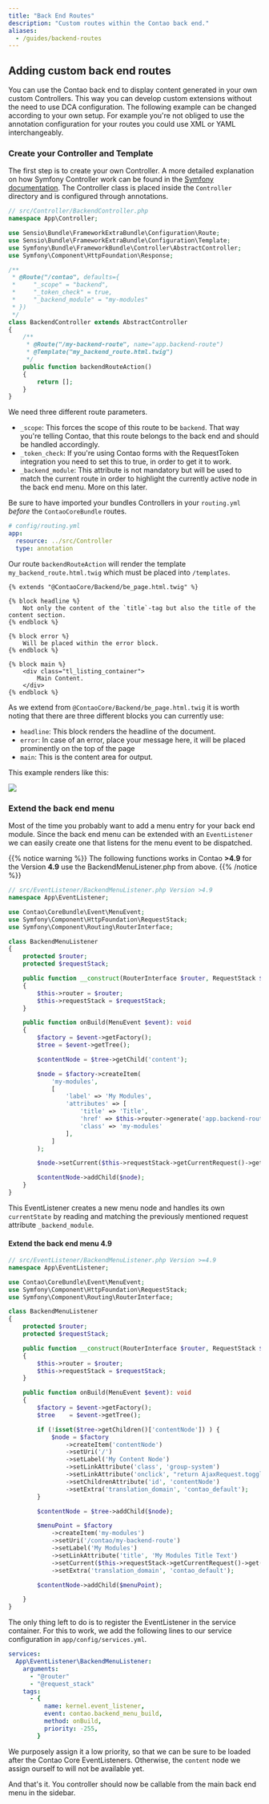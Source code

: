 ```yaml
---
title: "Back End Routes"
description: "Custom routes within the Contao back end."
aliases:
  - /guides/backend-routes
---
```


## Adding custom back end routes

You can use the Contao back end to display content generated in your own custom Controllers.
This way you can develop custom extensions without the need to use DCA configuration.
The following example can be changed according to your own setup. For example you're
not obliged to use the annotation configuration for your routes you could use
XML or YAML interchangeably.

### Create your Controller and Template

The first step is to create your own Controller. A more detailed explanation
on how Symfony Controller work can be found in the [Symfony documentation](https://symfony.com/doc/current/controller.html).
The Controller class is placed inside the `Controller` directory
and is configured through annotations.

```php
// src/Controller/BackendController.php
namespace App\Controller;

use Sensio\Bundle\FrameworkExtraBundle\Configuration\Route;
use Sensio\Bundle\FrameworkExtraBundle\Configuration\Template;
use Symfony\Bundle\FrameworkBundle\Controller\AbstractController;
use Symfony\Component\HttpFoundation\Response;

/**
 * @Route("/contao", defaults={
 *     "_scope" = "backend",
 *     "_token_check" = true,
 *     "_backend_module" = "my-modules"
 * })
 */
class BackendController extends AbstractController
{
    /**
     * @Route("/my-backend-route", name="app.backend-route")
     * @Template("my_backend_route.html.twig")
     */
    public function backendRouteAction()
    {
        return [];
    }
}
```

We need three different route parameters.

- `_scope`: This forces the scope of this route to be `backend`. That way you're
  telling Contao, that this route belongs to the back end and should be handled accordingly.
- `_token_check`: If you're using Contao forms with the RequestToken integration
  you need to set this to true, in order to get it to work.
- `_backend_module`: This attribute is not mandatory but will be used to match
  the current route in order to highlight the currently active node in the back end menu.
  More on this later.

Be sure to have imported your bundles Controllers in your `routing.yml` _before_
the `ContaoCoreBundle` routes.

```yaml
# config/routing.yml
app:
  resource: ../src/Controller
  type: annotation
```

Our route `backendRouteAction` will render the template `my_backend_route.html.twig`
which must be placed into `/templates`.

```twig
{% extends "@ContaoCore/Backend/be_page.html.twig" %}

{% block headline %}
    Not only the content of the `title`-tag but also the title of the content section.
{% endblock %}

{% block error %}
    Will be placed within the error block.
{% endblock %}

{% block main %}
    <div class="tl_listing_container">
        Main Content.
    </div>
{% endblock %}
```

As we extend from `@ContaoCore/Backend/be_page.html.twig` it is worth noting
that there are three different blocks you can currently use:

- `headline`: This block renders the headline of the document.
- `error`: In case of an error, place your message here, it will be placed prominently
  on the top of the page
- `main`: This is the content area for output.

This example renders like this:

![](../images/custom-backend-routes-1.png?classes=shadow)

### Extend the back end menu

Most of the time you probably want to add a menu entry for your back end module.
Since the back end menu can be extended with an `EventListener` we can easily
create one that listens for the menu event to be dispatched.

{{% notice warning %}}
The following functions works in Contao **>4.9** for the Version **4.9** use the BackendMenuListener.php from above.
{{% /notice %}}

```php
// src/EventListener/BackendMenuListener.php Version >4.9
namespace App\EventListener;

use Contao\CoreBundle\Event\MenuEvent;
use Symfony\Component\HttpFoundation\RequestStack;
use Symfony\Component\Routing\RouterInterface;

class BackendMenuListener
{
    protected $router;
    protected $requestStack;

    public function __construct(RouterInterface $router, RequestStack $requestStack)
    {
        $this->router = $router;
        $this->requestStack = $requestStack;
    }

    public function onBuild(MenuEvent $event): void
    {
        $factory = $event->getFactory();
        $tree = $event->getTree();

        $contentNode = $tree->getChild('content');

        $node = $factory->createItem(
            'my-modules',
            [
                'label' => 'My Modules',
                'attributes' => [
                    'title' => 'Title',
                    'href' => $this->router->generate('app.backend-route'),
                    'class' => 'my-modules'
                ],
            ]
        );

        $node->setCurrent($this->requestStack->getCurrentRequest()->get('_backend_module') === 'my-modules');

        $contentNode->addChild($node);
    }
}

```

This EventListener creates a new menu node and handles its own `currentState` by
reading and matching the previously mentioned request attribute `_backend_module`.

#### Extend the back end menu 4.9

```php
// src/EventListener/BackendMenuListener.php Version >=4.9
namespace App\EventListener;

use Contao\CoreBundle\Event\MenuEvent;
use Symfony\Component\HttpFoundation\RequestStack;
use Symfony\Component\Routing\RouterInterface;

class BackendMenuListener
{
    protected $router;
    protected $requestStack;

    public function __construct(RouterInterface $router, RequestStack $requestStack)
    {
        $this->router = $router;
        $this->requestStack = $requestStack;
    }

    public function onBuild(MenuEvent $event): void
    {
        $factory = $event->getFactory();
        $tree    = $event->getTree();

        if (!isset($tree->getChildren()['contentNode']) ) {                                                     //  creates a new contentNode. We don't know how to inject the menu item in an existing one yet. 
            $node = $factory
                ->createItem('contentNode')                                                                     // your vendor name? 
                ->setUri('/')                                                                                   // Set any route, doesn't do much
                ->setLabel('My Content Node')                                                                   // Use the .xlf translater to translate the Labels
                ->setLinkAttribute('class', 'group-system')                                                     // Set this Class for the Icon left beside - Currently stealing the "system icon"
                ->setLinkAttribute('onclick', "return AjaxRequest.toggleNavigation(this, 'contentNode', '/')")  // Makes the toggle to hide the childs of the contentNode
                ->setChildrenAttribute('id', 'contentNode')                                                     // Set an ID, this is needed for the toggleNavigation
                ->setExtra('translation_domain', 'contao_default');                                             // This is needed for the translation of the ->setLabel() method
        }

        $contentNode = $tree->addChild($node);                                                                  //Adds the main Navigation Point to th end of the default Menu

        $menuPoint = $factory
            ->createItem('my-modules')                                                                          // Set a choosable name
            ->setUri('/contao/my-backend-route')
            ->setLabel('My Modules')                                                                            // Use the .xlf translater to translate the Labels
            ->setLinkAttribute('title', 'My Modules Title Text')
            ->setCurrent($this->requestStack->getCurrentRequest()->get('_backend_module') === 'my-modules')
            ->setExtra('translation_domain', 'contao_default');                                                 //This is needed to the translation of the -> setLabel()

        $contentNode->addChild($menuPoint);                                                                     // Adds the MenuItem to the Content Node

    }
}
```

The only thing left to do is to register the EventListener in the service container.
For this to work, we add the following lines to our service configuration in `app/config/services.yml`.

```yaml
services:
  App\EventListener\BackendMenuListener:
    arguments:
      - "@router"
      - "@request_stack"
    tags:
      - {
          name: kernel.event_listener,
          event: contao.backend_menu_build,
          method: onBuild,
          priority: -255,
        }
```

We purposely assign it a low priority, so that we can be sure to be loaded after
the Contao Core EventListeners. Otherwise, the `content` node we assign ourself to
will not be available yet.

And that's it. You controller should now be callable from the main back end menu in
the sidebar.
